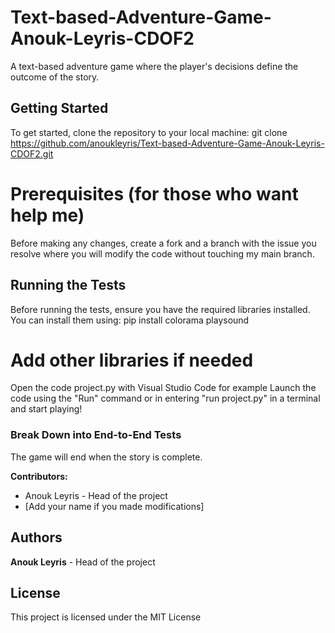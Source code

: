 # Text-based-Adventure-Game-Anouk-Leyris-CDOF2

A text-based adventure game where the player's decisions define the outcome of the story.

## Getting Started

To get started, clone the repository to your local machine:
git clone https://github.com/anoukleyris/Text-based-Adventure-Game-Anouk-Leyris-CDOF2.git

# Prerequisites (for those who want help me)

Before making any changes, create a fork and a branch with the issue you resolve where you will modify the code without touching my main branch. 

## Running the Tests
Before running the tests, ensure you have the required libraries installed. You can install them using:
pip install colorama playsound
# Add other libraries if needed
Open the code project.py with Visual Studio Code for example
Launch the code using the "Run" command or in entering "run project.py" in a terminal and start playing!

### Break Down into End-to-End Tests

The game will end when the story is complete.

**Contributors:**
- Anouk Leyris - Head of the project
- [Add your name if you made modifications]

## Authors

**Anouk Leyris** - Head of the project

## License

This project is licensed under the MIT License


